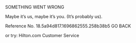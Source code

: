 SOMETHING WENT WRONG

Maybe it’s us, maybe it’s you.
(It’s probably us).

Reference No. 18.5a94d817.1696862555.258b38b5
GO BACK

or try:
Hilton.com Customer Service